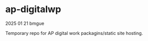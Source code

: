 # ap-digitalwp
2025 01 21 
bmgue


Temporary repo for AP digital work packagins/static site hosting.

